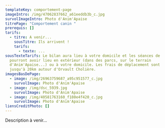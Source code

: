 ```yaml
---
templateKey: comportement-page
imageIntro: /img/47062837662_a61eeddb3b_c.jpg
survolImageIntro: Photo d'Anim'Apaise
titrePage: "Comportement canin "
prerequis: []
tarifs:
  - titre: A venir...
    sousTitre: Ils arrivent !
    tarifs:
      - texte: ...
sousTexteTarifs: Le bilan aura lieu à votre domicile et les séances de suivi
  pourront avoir lieu en extérieur (dans des parcs, sur le terrain
  d'Anim'Apaise...) ou à votre domicile. Les frais de déplacement sont gratuits
  jusqu'à 20km autour d'Orvault Cholière.
imagesBasDePage:
  - image: /img/26963759687_a95c951577_c.jpg
    survolImage: Photo d'Anim'Apaise
  - image: /img/dsc_5939.jpg
    survolImage: Photo d'Anim'Apaise
  - image: /img/40581763160_f180e4f420_c.jpg
    survolImage: Photo d'Anim'Apaise
liensCreditPhoto: []
---
```

Description à venir...